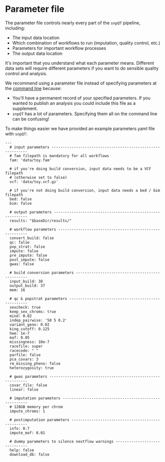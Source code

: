 # Parameter file

The parameter file controls nearly every part of the `snpQT` pipeline, including:

* The input data location
* Which combination of workflows to run (imputation, quality control, etc.)
* Parameters for important workflow processes 
* The output data location

It's important that you understand what each parameter means. Different data
sets will require different parameters if you want to do sensible quality
control and analysis.

We recommend using a parameter file instead of specifying parameters at the
[command line](https://www.nextflow.io/docs/latest/config.html) because:

* You'll have a permanent record of your specified parameters. If you wanted to
  publish an analysis you could include this file as a supplement.
* `snpQT` has a lot of parameters. Specifying them all on the command line can
  be confusing!

To make things easier we have provided an example parameters.yaml file with
`snpQT`:

```
---
  # input parameters -----------------------------------------------------------
  # fam filepath is mandatory for all workflows
  fam: 'data/toy.fam'

  # if you're doing build conversion, input data needs to be a VCF filepath
  # (otherwise set to false)
  vcf: 'data/toy.vcf.gz'

  # if you're not doing build conversion, input data needs a bed / bim filepath
  bed: false
  bim: false
  
  # output parameters ----------------------------------------------------------
  results: "$baseDir/results/"
  
  # workflow parameters --------------------------------------------------------
  convert_build: false
  qc: false
  pop_strat: false 
  impute: false
  pre_impute: false
  post_impute: false
  gwas: false

  # build conversion parameters ------------------------------------------------
  input_build: 38
  output_build: 37
  mem: 16

  # qc & popstrat parameters ---------------------------------------------------
  sexcheck: true
  keep_sex_chroms: true
  mind: 0.02
  indep_pairwise: '50 5 0.2'
  variant_geno: 0.02
  king_cutoff: 0.125
  hwe: 1e-7
  maf: 0.05
  missingness: 10e-7
  racefile: super 
  racecode: " "
  parfile: false 
  pca_covars: 3  
  rm_missing_pheno: false 
  heterozygosity: true 

  # gwas parameters ------------------------------------------------------------
  covar_file: false
  linear: false

  # imputation parameters ------------------------------------------------------
  # 128GB memory per chrom
  impute_chroms: 1 

  # postimputation parameters --------------------------------------------------
  info: 0.7
  impute_maf: 0.01

  # dummy parameters to silence nextflow warnings ------------------------------
  help: false
  download_db: false
```

